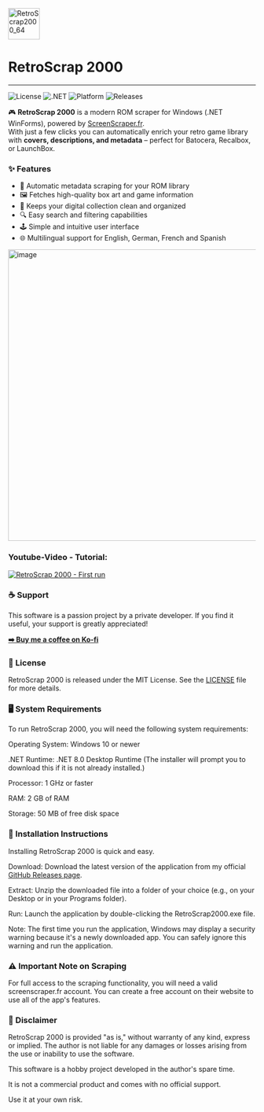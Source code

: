 <img width="64" height="64" alt="RetroScrap2000_64" src="https://github.com/user-attachments/assets/51fae2f6-7ae8-4050-ae2e-042110241424" />

# RetroScrap 2000 
--------------------------------

![License](https://img.shields.io/github/license/gruetze-software/RetroScrap-2000-Releases)
![.NET](https://img.shields.io/badge/.NET-8.0-blue)
![Platform](https://img.shields.io/badge/platform-Windows-lightgrey)
![Releases](https://img.shields.io/github/v/release/gruetze-software/RetroScrap-2000-Releases)

🎮 **RetroScrap 2000** is a modern ROM scraper for Windows (.NET WinForms), powered by [ScreenScraper.fr](https://www.screenscraper.fr).  
With just a few clicks you can automatically enrich your retro game library with **covers, descriptions, and metadata** – perfect for Batocera, Recalbox, or LaunchBox.  

### ✨ Features
-   💾 Automatic metadata scraping for your ROM library
-   🖼️ Fetches high-quality box art and game information
-   🧹 Keeps your digital collection clean and organized
-   🔍 Easy search and filtering capabilities
-   🕹️ Simple and intuitive user interface
-   🌐 Multilingual support for English, German, French and Spanish

<img width="986" height="593" alt="image" src="https://github.com/user-attachments/assets/2269a947-74e4-40bc-a41d-7e4ad2da2848" />

### Youtube-Video - Tutorial:

[![RetroScrap 2000 - First run](https://img.youtube.com/vi/uuLpVGSMswA/hqdefault.jpg)](https://www.youtube.com/watch?v=uuLpVGSMswA)

### ☕ Support
This software is a passion project by a private developer. If you find it useful, your support is greatly appreciated!

**[➡️ Buy me a coffee on Ko-fi](https://ko-fi.com/gruetzesoftware)**

### 📜 License
RetroScrap 2000 is released under the MIT License. See the [LICENSE](https://github.com/gruetze-software/RetroScrap-2000-Releases/blob/main/LICENSE) file for more details.

### 🖥️ System Requirements
To run RetroScrap 2000, you will need the following system requirements:

Operating System: Windows 10 or newer

.NET Runtime: .NET 8.0 Desktop Runtime (The installer will prompt you to download this if it is not already installed.)

Processor: 1 GHz or faster

RAM: 2 GB of RAM

Storage: 50 MB of free disk space

### 📝 Installation Instructions
Installing RetroScrap 2000 is quick and easy.

Download: Download the latest version of the application from my official [GitHub Releases page](https://github.com/gruetze-software/RetroScrap-2000-Releases/releases).

Extract: Unzip the downloaded file into a folder of your choice (e.g., on your Desktop or in your Programs folder).

Run: Launch the application by double-clicking the RetroScrap2000.exe file.

Note: The first time you run the application, Windows may display a security warning because it's a newly downloaded app. You can safely ignore this warning and run the application.

### ⚠️ Important Note on Scraping
For full access to the scraping functionality, you will need a valid screenscraper.fr account. You can create a free account on their website to use all of the app's features.

### 📜 Disclaimer
RetroScrap 2000 is provided "as is," without warranty of any kind, express or implied. The author is not liable for any damages or losses arising from the use or inability to use the software.

This software is a hobby project developed in the author's spare time.

It is not a commercial product and comes with no official support.

Use it at your own risk.

